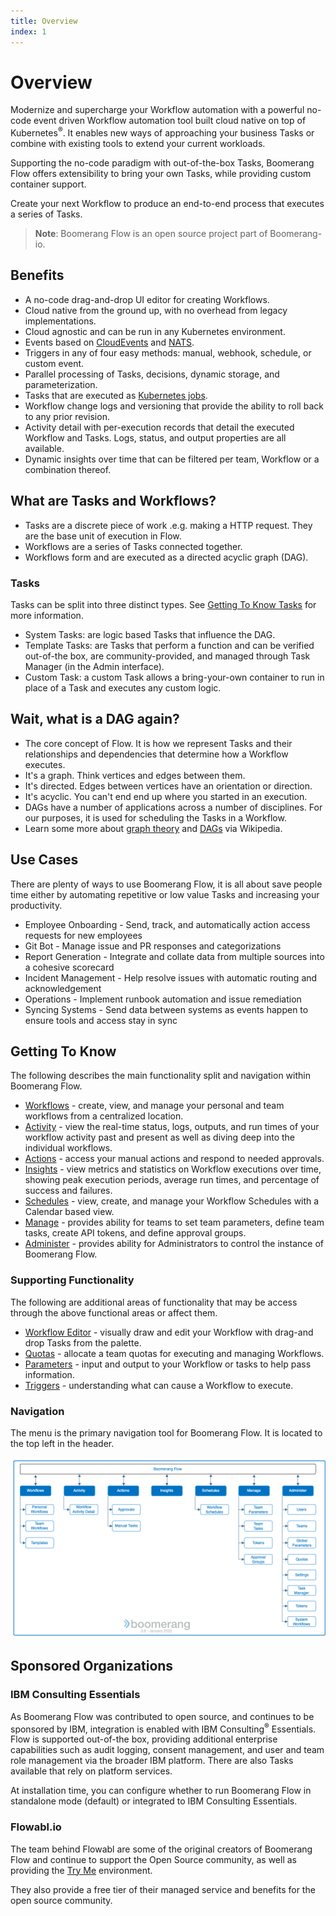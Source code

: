 ```yaml
---
title: Overview
index: 1
---
```


# Overview

Modernize and supercharge your Workflow automation with a powerful no-code event driven Workflow automation tool built cloud native on top of Kubernetes<sup>®</sup>. It enables new ways of approaching your business Tasks or combine with existing tools to extend your current workloads.

Supporting the no-code paradigm with out-of-the-box Tasks, Boomerang Flow offers extensibility to bring your own Tasks, while providing custom container support. 

Create your next Workflow to produce an end-to-end process that executes a series of Tasks. 

> **Note**: Boomerang Flow is an open source project part of Boomerang-io.

## Benefits

* A no-code drag-and-drop UI editor for creating Workflows.
* Cloud native from the ground up, with no overhead from legacy implementations.
* Cloud agnostic and can be run in any Kubernetes environment.
* Events based on [CloudEvents](https://cloudevents.io) and [NATS](https://nats.io).
* Triggers in any of four easy methods: manual, webhook, schedule, or custom event.
* Parallel processing of Tasks, decisions, dynamic storage, and parameterization. 
* Tasks that are executed as [Kubernetes jobs](https://kubernetes.io/docs/concepts/workloads/controllers/job/).
* Workflow change logs and versioning that provide the ability to roll back to any prior revision.
* Activity detail with per-execution records that detail the executed Workflow and Tasks. Logs, status, and output properties are all available.
* Dynamic insights over time that can be filtered per team, Workflow or a combination thereof.

## What are Tasks and Workflows?

- Tasks are a discrete piece of work .e.g. making a HTTP request. They are the base unit of execution in Flow. 
- Workflows are a series of Tasks connected together.
- Workflows form and are executed as a directed acyclic graph (DAG).

### Tasks

Tasks can be split into three distinct types. See [Getting To Know Tasks](/docs/boomerang-flow/getting-to-know/tasks) for more information.

* System Tasks: are logic based Tasks that influence the DAG.
* Template Tasks: are Tasks that perform a function and can be verified out-of-the box, are community-provided, and managed through Task Manager (in the Admin interface).
* Custom Task: a custom Task allows a bring-your-own container to run in place of a Task and executes any custom logic.

## Wait, what is a DAG again?

- The core concept of Flow. It is how we represent Tasks and their relationships and dependencies that determine how a Workflow executes.
- It's a graph. Think vertices and edges between them.
- It's directed. Edges between vertices have an orientation or direction.
- It's acyclic. You can't end end up where you started in an execution.
- DAGs have a number of applications across a number of disciplines. For our purposes, it is used for scheduling the Tasks in a Workflow.
- Learn some more about [graph theory](https://en.wikipedia.org/wiki/Graph_theory) and [DAGs](https://en.wikipedia.org/wiki/Directed_acyclic_graph) via Wikipedia. 

## Use Cases

There are plenty of ways to use Boomerang Flow, it is all about save people time either by automating repetitive or low value Tasks and increasing your productivity.

* Employee Onboarding - Send, track, and automatically action access requests for new employees
* Git Bot - Manage issue and PR responses and categorizations
* Report Generation - Integrate and collate data from multiple sources into a cohesive scorecard
* Incident Management - Help resolve issues with automatic routing and acknowledgement
* Operations - Implement runbook automation and issue remediation 
* Syncing Systems - Send data between systems as events happen to ensure tools and access stay in sync

## Getting To Know

The following describes the main functionality split and navigation within Boomerang Flow.

- [Workflows](/docs/boomerang-flow/getting-to-know/workflows) - create, view, and manage your personal and team workflows from a centralized location.
- [Activity](/docs/boomerang-flow/getting-to-know/activity) - view the real-time status, logs, outputs, and run times of your workflow activity past and present as well as diving deep into the individual workflows.
- [Actions](/docs/boomerang-flow/getting-to-know/actions) - access your manual actions and respond to needed approvals.
- [Insights](/docs/boomerang-flow/getting-to-know/insights) - view metrics and statistics on Workflow executions over time, showing peak execution periods, average run times, and percentage of success and failures.
- [Schedules](/docs/boomerang-flow/getting-to-know/schedules) - view, create, and manage your Workflow Schedules with a Calendar based view.
- [Manage](/docs/boomerang-flow/getting-to-know/manage) - provides ability for teams to set team parameters, define team tasks, create API tokens, and define approval groups.
- [Administer](/docs/boomerang-flow/getting-to-know/administer) - provides ability for Administrators to control the instance of Boomerang Flow.

### Supporting Functionality

The following are additional areas of functionality that may be access through the above functional areas or affect them.

- [Workflow Editor](/docs/boomerang-flow/how-to-guide/workflow-editor) - visually draw and edit your Workflow with drag-and drop Tasks from the palette.
- [Quotas](/docs/boomerang-flow/getting-to-know/quotas) - allocate a team quotas for executing and managing Workflows.
- [Parameters](/docs/boomerang-flow/getting-to-know/parameters) - input and output to your Workflow or tasks to help pass information.
- [Triggers](/docs/boomerang-flow/getting-to-know/triggers) - understanding what can cause a Workflow to execute.

### Navigation

The menu is the primary navigation tool for Boomerang Flow. It is located to the top left in the header.

![Boomerang Flow Navigation](./assets/img/navigating.png)

## Sponsored Organizations

### IBM Consulting Essentials

As Boomerang Flow was contributed to open source, and continues to be sponsored by IBM, integration is enabled with IBM Consulting<sup>®</sup> Essentials. Flow is supported out-of-the box, providing additional enterprise capabilities such as audit logging, consent management, and user and team role management via the broader IBM platform. There are also Tasks available that rely on platform services. 

At installation time, you can configure whether to run Boomerang Flow in standalone mode (default) or integrated to IBM Consulting Essentials.

### Flowabl.io

The team behind Flowabl are some of the original creators of Boomerang Flow and continue to support the Open Source community, as well as providing the [Try Me](https://www.useboomerang.io/try) environment.

They also provide a free tier of their managed service and benefits for the open source community.
